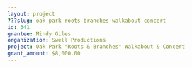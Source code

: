 ```yaml
---
layout: project 
???slug: oak-park-roots-branches-walkabout-concert
id: 341
grantee: Mindy Giles
organization: Swell Productions
project: Oak Park "Roots & Branches" Walkabout & Concert
grant_amount: $8,000.00 
---
```

